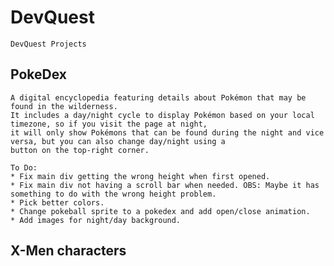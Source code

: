 # DevQuest
    DevQuest Projects

## PokeDex
    A digital encyclopedia featuring details about Pokémon that may be found in the wilderness.
    It includes a day/night cycle to display Pokémon based on your local timezone, so if you visit the page at night,
    it will only show Pokémons that can be found during the night and vice versa, but you can also change day/night using a
    button on the top-right corner.
    
    To Do: 
    * Fix main div getting the wrong height when first opened.
    * Fix main div not having a scroll bar when needed. OBS: Maybe it has something to do with the wrong height problem.
    * Pick better colors.
    * Change pokeball sprite to a pokedex and add open/close animation.
    * Add images for night/day background.

## X-Men characters